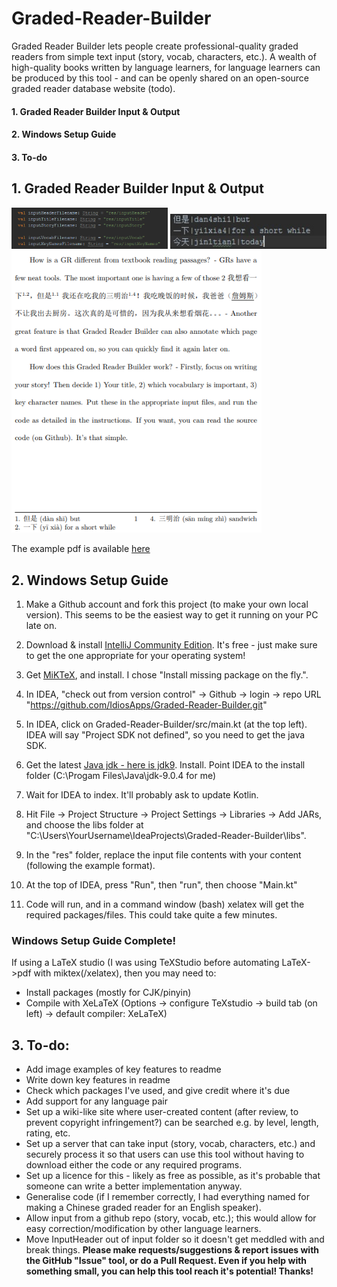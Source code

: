 # Graded-Reader-Builder
Graded Reader Builder lets people create professional-quality graded readers from simple text input (story, vocab, characters, etc.). A wealth of high-quality books written by language learners, for language learners can be produced by this tool - and can be openly shared on an open-source graded reader database website (todo).

#### 1. Graded Reader Builder Input & Output
#### 2. Windows Setup Guide
#### 3. To-do

## 1. Graded Reader Builder Input & Output

<img src="examples/Graded-Reader-Builder-Inputs.png" width="250">
<img src="examples/Graded-Reader-Builder-Vocab(CN-EN).png" width="250">
<img src="examples/Graded-Reader-Builder-OutputExample.png" width="400">

The example pdf is available [here](../examples/ExampleGradedReader.pdf)

## 2. Windows Setup Guide

1. Make a Github account and fork this project (to make your own local version). This seems to be the easiest way to get it running on your PC late on.

2. Download & install [IntelliJ Community Edition](https://www.jetbrains.com/idea/download/#section=windows). It's free - just make sure to get the one appropriate for your operating system!

3. Get [MiKTeX](https://miktex.org/download), and install. I chose "Install missing package on the fly.".

4. In IDEA, "check out from version control" -> Github -> login -> repo URL "https://github.com/IdiosApps/Graded-Reader-Builder.git"

5. In IDEA, click on Graded-Reader-Builder/src/main.kt (at the top left). IDEA will say "Project SDK not defined", so you need to get the java SDK.

6. Get the latest [Java jdk - here is jdk9](http://www.oracle.com/technetwork/java/javase/downloads/jdk9-downloads-3848520.html). Install. Point IDEA to the install folder (C:\Progam Files\Java\jdk-9.0.4 for me)

7. Wait for IDEA to index. It'll probably ask to update Kotlin.

8. Hit File -> Project Structure -> Project Settings -> Libraries -> Add JARs, and choose the libs folder at "C:\Users\YourUsername\IdeaProjects\Graded-Reader-Builder\libs".

9. In the "res" folder, replace the input file contents with your content (following the example format).

10. At the top of IDEA, press "Run", then "run", then choose "Main.kt"

11. Code will run, and in a command window (bash) xelatex will get the required packages/files. This could take quite a few minutes.

### Windows Setup Guide Complete!

If using a LaTeX studio (I was using TeXStudio before automating LaTeX->pdf with miktex(/xelatex), then you may need to: 
* Install packages (mostly for CJK/pinyin)
* Compile with XeLaTeX (Options -> configure TeXstudio -> build tab (on left) -> default compiler: XeLaTeX)





## 3. To-do: 
* Add image examples of key features to readme
* Write down key features in readme
* Check which packages I've used, and give credit where it's due
* Add support for any language pair
* Set up a wiki-like site where user-created content (after review, to prevent copyright infringement?) can be searched e.g. by level, length, rating, etc.
* Set up a server that can take input (story, vocab, characters, etc.) and securely process it so that users can use this tool without having to download either the code or any required programs.
* Set up a licence for this - likely as free as possible, as it's probable that someone can write a better implementation anyway.
* Generalise code (if I remember correctly, I had everything named for making a Chinese graded reader for an English speaker).
* Allow input from a github repo (story, vocab, etc.); this would allow for easy correction/modification by other language learners.
* Move InputHeader out of input folder so it doesn't get meddled with and break things.
**Please make requests/suggestions & report issues with the GitHub "Issue" tool, or do a Pull Request. Even if you help with something small, you can help this tool reach it's potential! Thanks!**
